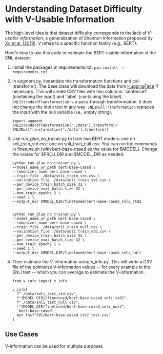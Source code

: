 # Understanding Dataset Difficulty with V-Usable Information

The high-level idea is that dataset difficulty corresponds to the lack of *V-usable information*, a generalization of Shannon Information proposed by [Xu et al. (2019)](https://arxiv.org/abs/2002.10689).
*V* refers to a specific function family (e.g., BERT).

Here's how to use this code to estimate the BERT-usable information in the SNL dataset:

1. Install the packages in requirements.txt: `pip install -r requirements.txt`

2. In augment.py, instantiate the transformation functions and call .transform(). 
   The base class will download the data from [HuggingFace](https://huggingface.co/datasets) if necessary.
   This will create CSV files with two columns: 'sentence1' (containing the input) and 'label' (containing the label).
   `SNLIStandardTransformation` is a pass-through transformation; it does not change the input text in any way.
   `SNLINullTransformation` replaces the input with the null variable (i.e., empty string).
   
    ```
    import augment
    SNLIStandardTransformation('./data').transform()  
    SNLINullTransformation('./data').transform()
    ```
   
3. Use run_glue_no_trainer.py to train two BERT models: one on snli_train_std.csv; one on snli_train_null.csv.
   You can run the commands in finetune.sh (with bert-base-cased as the value for $MODEL).
   Change the values for $PROJ_DIR and $MODEL_DIR as needed.
   
    ```
    python run_glue_no_trainer.py \
    --model_name_or_path bert-base-cased \
    --tokenizer_name bert-base-cased \
    --train_file ./data/snli_train_std.csv \
    --validation_file ./data/snli_train_std.csv \
    --per_device_train_batch_size 32 \
    --per_device_eval_batch_size 32 \
    --num_train_epochs 2 \
    --seed 1 \
    --output_dir $MODEL_DIR/finetuned/bert-base-cased_snli_std2


    python run_glue_no_trainer.py \
    --model_name_or_path bert-base-cased \
    --tokenizer_name bert-base-cased \
    --train_file ./data/snli_train_null.csv \
    --validation_file ./data/snli_train_std.csv \
    --per_device_train_batch_size 32 \
    --per_device_eval_batch_size 32 \
    --num_train_epochs 1 \
    --seed 1 \
    --output_dir $MODEL_DIR/finetuned/bert-base-cased_snli_null
    ```
  
    
4. Then estimate the V-information using v_info.py. This will write a CSV file of the pointwise V-information values -- for every example in the SNLI test -- which you can average to estimate the V-information.
    
    ```
    from v_info import v_info

    v_info(
      f"./data/snli_test_std.csv",
      f"{MODEL_DIR}/finetuned/bert-base-cased_snli_std2",
      f"./data/snli_test_null.csv", 
      f"{MODEL_DIR/finetuned/bert-base-cased_snli_null",
      'bert-base-cased',
      out_fn=f"PVI/bert-base-cased_std2_test.csv"
    )
    ```

## Use Cases

V-information can be used for multiple purposes


